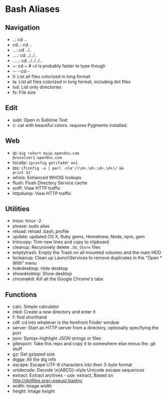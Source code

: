 # Bash Aliases

## Navigation
* ..: cd ..
* cd..: cd ..
* ...: cd ../..
* ....: cd ../../..
* .....: cd ../../../..
* ~: cd ~ # `cd` is probably faster to type though
* -- -:cd -
* ll: List all files colorized in long format
* la: List all files colorized in long format, including dot files
* lsd: List only directories
* fs: File size

## Edit
* subl: Open in Sublime Text
* c: cat with beautiful colors. requires Pygments installed.

## Web
* ip: <code>dig +short myip.opendns.com @resolver1.opendns.com</code>
* localip: <code>ipconfig getifaddr en1</code>
* ips: <code>ifconfig -a | perl -nle'/(\d+\.\d+\.\d+\.\d+)/ && print $1'</code>
* whois: Enhanced WHOIS lookups
* flush: Flush Directory Service cache
* sniff: View HTTP traffic
* httpdump: View HTTP traffic

## Utilities
* tmux: tmux -2
* please: sudo alias
* reload: reload .bash_profile
* update: updated OS X, Ruby gems, Homebrew, Node, npm, gem
* trimcopy: Trim new lines and copy to clipboard
* cleanup: Recursively delete `.DS_Store` files
* emptytrash: Empty the Trash on all mounted volumes and the main HDD
* lscleanup: Clean up LaunchServices to remove duplicates in the “Open * With” menu
* hidedesktop: Hide desktop
* showdesktop: Show desktop
* chromekill: Kill all the Google Chrome's tabs

## Functions
* calc: Simple calculator
* mkd: Create a new directory and enter it
* f: find shorthand
* cdf: cd into whatever is the forefront Finder window
* server: Start an HTTP server from a directory, optionally specifying the port
* json: Syntax-highlight JSON strings or files
* gitexport: Take this repo and copy it to somewhere else minus the .git stuff
* gz: Get gzipped size
* digga: All the dig info
* escape: Escape UTF-8 characters into their 3-byte format
* unidecode: Decode \x{ABCD}-style Unicode escape sequences
* extract: Extract archives - use: extract, Based on http://dotfiles.org/~pseup/.bashrc
* width: Image width
* height: Image height